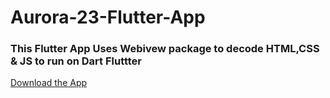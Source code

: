 # Aurora-23-Flutter-App
 
 
 ### This Flutter App Uses Webivew package to decode HTML,CSS & JS to run on Dart Fluttter 



[Download the App](https://drive.google.com/file/d/1C2JFT7IJpITIEhqKs-4jqlVcgBlSizCj/view?usp=sharing)
